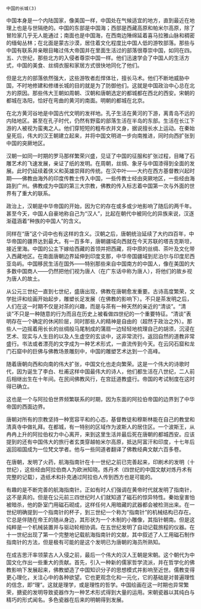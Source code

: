     中国的长城(3) 

   中国本身是一个内陆国家，像美国一样，中国处在气候适宜的地方，直到最近在地理上也是与世隔绝的。中国的东部是中国海；西部是西藏高原和帕米尔高原，除了冒险家几乎无人能通过；南面也是中国海，在西南边陲绵延着喜马拉雅山脉和稠密的缅甸丛林；在北面是蒙古沙漠，居住着文化程度比中国人低的游牧部落。那些与中国有联系并亲眼目睹过伟大帝国并在里面生活过的部落很尊崇中国，如同在四。五、六世纪，那些北方的入侵者尊崇中国一样。他们迅速学会了中国人的生活方式，中国的美食、丝绸衣服和家居方式很快地同化了他们。

   但是北方的部落依然强大，这些游牧者彪悍体壮，擅长马术。他们不断地威胁中国，不时地修建和修缮长城的目的就是为了防御他们。这就是中国政治中心总在北方的原因。那些伟大王朝如周朝、汉朝和唐朝选定的都城都在西北的西安。宋朝的都城在洛阳，恰好在弯曲的黄河的南面。明朝的都城在北京。

   在北方黄河谷地是中国古代文明的发祥地。孔子生活在黄河的下游，离青岛不远的内陆地区。甚至在孔子时代，仍然有野蛮的部落生活在半岛的东部。生活在长江下游的人被视为蛮夷之人。他们穿短短的粗布衣并文身，据说擅长水上运动。在秦始皇死后，伟大的汉王朝建立起来，并将中国文明进一步向南推进，同时向西扩张到中国的突厥地区。

   汉朝一如同一时期的罗马那样繁荣兴盛，见证了中国的征服和扩张过程，目睹了石雕艺术的飞速发展，亲证了纸的发明。在周朝，丝绸、象牙与中国漆得到全面的发展。此时仍延续着侠义和英雄崇拜的传统。在汉中叶——大约在西方基督教兴起时期——佛教由海外的印度传教士传入中国，一些传教士经由突厥地区，一些经由海路到广州。佛教成为中国的第三大宗教，佛教的传入标志着中国第一次与外面的世界有了重大的联系。

   政治上，汉朝是中华帝国的开始，因为它的存在或多或少地影响了随后的两千年。甚至今天，中国人自豪地称自己为“汉人”，比起在朝代中被同化的异族来说，汉逐渐蕴涵着“种族的中国人”的含义。

   同样在“唐”这个词中也有这样的含义。汉朝之后，唐朝统治延续了大约四百年，中华帝国的疆界达到最大。有一百多年，唐朝疆域向西就在今天苏联的塔吉克斯坦，接近里海。中国的公主下嫁给西藏的首领并把西藏，将中原的丝绸、茶叶及文化带入西藏地区。在南面唐朝边界延伸到印度支那，中华帝国疆域到尼泊尔与印度尼西亚岛屿。中国移民生活在国外——特别那些来自中国南方的中国人，像在美国的大多数中国商人——仍然把他们视为唐人（在广东话中称为唐人），将他们的故乡视为唐人的故土。

   从公元三世纪一直到七世纪，盛唐出现，佛教在唐朝愈发重要。古诗高度繁荣，文学批评和绘画开始起步，雕塑长足发展（在佛教的影响下）。不只是茶发明之后，人们在这一时期不仅是对茶的兴趣，而是与茶有一种天然的亲近的“清谈”。“清谈”不只是一种随意的行为而且在历史上被看做四世纪的一个重要特征。“清谈”表明存在一个确定的休闲阶层，同时那些人的精神是自由的（超然于政治之外）。那些人一边摇着用长长的丝绸般马尾制成的蒲扇一边轻轻地梳理自己的胡须，沉浸在艺术、现实与人生目的以及人生虚空的玄谈中，这非常流行。返回自然的道教非常盛行。书法或者漂亮的文字成为一种艺术形式，一直流传到今天。在云冈石窟和龙门石窟中的巨佛与佛教场景雕刻中，中国的雕塑艺术达到一个高峰。

   随着唐朝向西和向南的伟大扩张，中国文化也走向繁荣。这是一个伟大的诗歌时代，因为诞生了李白、杜甫这样中国最伟大的诗人，他们都生活在八世纪，二人前后相继出生在十年间。在民间佛教风行，在宫廷道教盛行。帝国的考试制度在这时得已确立。

   这也是一个与阿拉伯世界频繁联系的时期，因为东面的阿拉伯帝国的边界到了中华帝国的西面边界。

   唐朝对所有的宗教坚持一种宽容平和的心态，基督教徒和穆斯林能在自己的教堂和清真寺中做礼拜。在都城，有一特别的区域作为波斯人的居住区。一个波斯王，从冉冉上升的阿拉伯权力中心离开，来到这里生活并最后死在唐朝的都城西安。应该提到的还有中国伟大的旅行者玄类穿越帕米尔高原，抵达阿富汗和印度，十七年后返回祖国成为一位梵文学者。他与一些同道者翻译了佛教经典文献六百多卷。

   在唐朝，发明了火药，航海指南针在十一世纪之前已完善起来，印刷术的发明（十世纪），这些经由阿拉伯商人为欧洲知晓。炼丹术（四世纪的中国文献对炼丹术有完整的记载），造纸术和扑克通过阿拉伯人传到西方也是可能的。

   有趣的是不断完善的航海指南针。正如有时人们强调在黄帝时代就发明了指南针，这不是真的。但是在公元前三四世纪时人们就知道了磁石的惊异特性。秦始皇害怕被暗杀，他的卧室门用磁石砌成，这样任何人用暗藏的武器都会被检测出来。在一世纪明确提到一个指南针的杯子，到三世纪一个称为“指南针”的机械结构已存在。它总是伴随在帝王的随从身边，其形状为一个木制的小雕像，其指针朝南。但是这纯粹是一个机械装置并与驱动轮相协调。在五世纪发明了自动记载旅程的仪器。在十一世纪出现了第一个完整地记载航海指南针的文献，其中叙述了人工用磁石制作指南针的方法，但是极有可能的是这个发明已为唐朝的海员所熟知。

   在成吉思汗率领蒙古人入侵之前，最后一个伟大的汉人王朝是宋朝。这个朝代为中国文化作出一些重大的贡献。首先，引入一种新的儒家哲学流派，并在哲学化的佛教影响下发展起来，佛教塑造了中国知识分子的思想模式并影响至近世。儒教变得更心理化，关注心中的各种欲望。它也更观念化和一元化，它的基础是对普遍理性的信念，即“理”。这就是理学，或是理性的哲学。中国绘画在这一时期也异常繁荣，搪瓷的发明导致瓷器作为一种艺术形式得到大量的运用。宋朝瓷器以其纯白与精巧的形式闻名。多色瓷器在后来的明朝得到发展。

